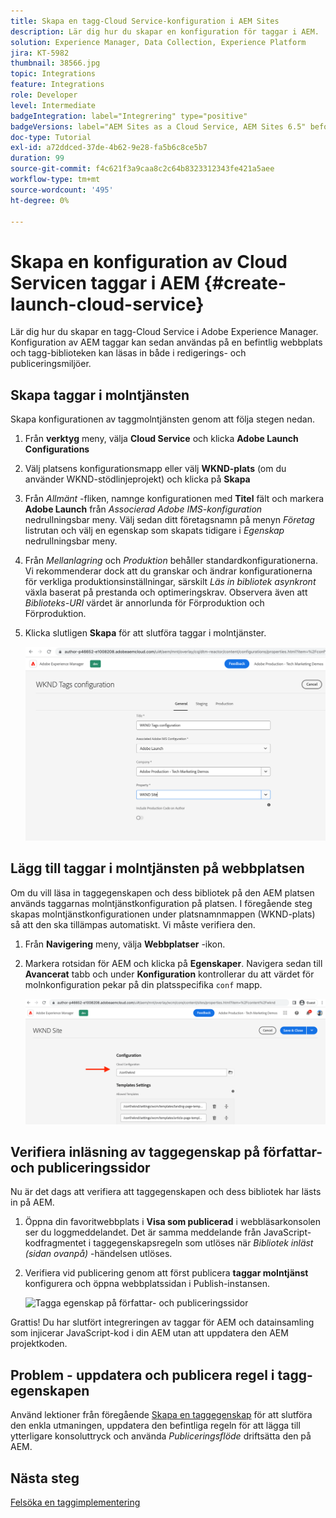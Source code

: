 ```yaml
---
title: Skapa en tagg-Cloud Service-konfiguration i AEM Sites
description: Lär dig hur du skapar en konfiguration för taggar i AEM.
solution: Experience Manager, Data Collection, Experience Platform
jira: KT-5982
thumbnail: 38566.jpg
topic: Integrations
feature: Integrations
role: Developer
level: Intermediate
badgeIntegration: label="Integrering" type="positive"
badgeVersions: label="AEM Sites as a Cloud Service, AEM Sites 6.5" before-title="false"
doc-type: Tutorial
exl-id: a72ddced-37de-4b62-9e28-fa5b6c8ce5b7
duration: 99
source-git-commit: f4c621f3a9caa8c2c64b8323312343fe421a5aee
workflow-type: tm+mt
source-wordcount: '495'
ht-degree: 0%

---
```


# Skapa en konfiguration av Cloud Servicen taggar i AEM {#create-launch-cloud-service}

Lär dig hur du skapar en tagg-Cloud Service i Adobe Experience Manager. Konfiguration av AEM taggar kan sedan användas på en befintlig webbplats och tagg-biblioteken kan läsas in både i redigerings- och publiceringsmiljöer.

## Skapa taggar i molntjänsten

Skapa konfigurationen av taggmolntjänsten genom att följa stegen nedan.

1. Från **verktyg** meny, välja **Cloud Service** och klicka **Adobe Launch Configurations**
1. Välj platsens konfigurationsmapp eller välj **WKND-plats** (om du använder WKND-stödlinjeprojekt) och klicka på **Skapa**
1. Från _Allmänt_ -fliken, namnge konfigurationen med **Titel** fält och markera **Adobe Launch** från _Associerad Adobe IMS-konfiguration_ nedrullningsbar meny. Välj sedan ditt företagsnamn på menyn _Företag_ listrutan och välj en egenskap som skapats tidigare i _Egenskap_ nedrullningsbar meny.
1. Från _Mellanlagring_ och _Produktion_ behåller standardkonfigurationerna. Vi rekommenderar dock att du granskar och ändrar konfigurationerna för verkliga produktionsinställningar, särskilt _Läs in bibliotek asynkront_ växla baserat på prestanda och optimeringskrav. Observera även att _Biblioteks-URI_ värdet är annorlunda för Förproduktion och Förproduktion.
1. Klicka slutligen **Skapa** för att slutföra taggar i molntjänster.

   ![tagg Cloud Services Configuration](assets/launch-cloud-services-config.png)

## Lägg till taggar i molntjänsten på webbplatsen

Om du vill läsa in taggegenskapen och dess bibliotek på den AEM platsen används taggarnas molntjänstkonfiguration på platsen. I föregående steg skapas molntjänstkonfigurationen under platsnamnmappen (WKND-plats) så att den ska tillämpas automatiskt. Vi måste verifiera den.

1. Från **Navigering** meny, välja **Webbplatser** -ikon.

1. Markera rotsidan för AEM och klicka på **Egenskaper**. Navigera sedan till **Avancerat** tabb och under **Konfiguration** kontrollerar du att värdet för molnkonfiguration pekar på din platsspecifika `conf` mapp.

   ![Använd konfigurationen för Cloud Service på platsen](assets/apply-cloud-services-config-to-site.png)

## Verifiera inläsning av taggegenskap på författar- och publiceringssidor

Nu är det dags att verifiera att taggegenskapen och dess bibliotek har lästs in på AEM.

1. Öppna din favoritwebbplats i **Visa som publicerad** i webbläsarkonsolen ser du loggmeddelandet. Det är samma meddelande från JavaScript-kodfragmentet i taggegenskapsregeln som utlöses när _Bibliotek inläst (sidan ovanpå)_ -händelsen utlöses.

1. Verifiera vid publicering genom att först publicera **taggar molntjänst** konfigurera och öppna webbplatssidan i Publish-instansen.

   ![Tagga egenskap på författar- och publiceringssidor](assets/tag-property-on-author-publish-pages.png)

Grattis! Du har slutfört integreringen av taggar för AEM och datainsamling som injicerar JavaScript-kod i din AEM utan att uppdatera den AEM projektkoden.

## Problem - uppdatera och publicera regel i tagg-egenskapen

Använd lektioner från föregående [Skapa en taggegenskap](./create-tag-property.md) för att slutföra den enkla utmaningen, uppdatera den befintliga regeln för att lägga till ytterligare konsoluttryck och använda _Publiceringsflöde_ driftsätta den på AEM.

## Nästa steg

[Felsöka en taggimplementering](debug-tags-implementation.md)
